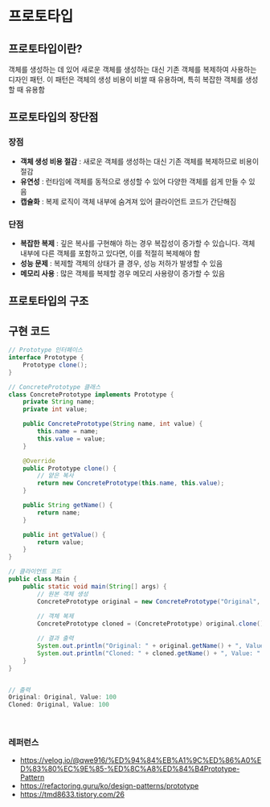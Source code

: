 # 프로토타입

## 프로토타입이란?
객체를 생성하는 데 있어 새로운 객체를 생성하는 대신 기존 객체를 복제하여 사용하는 디자인 패턴. 이 패턴은 객체의 생성 비용이 비쌀 때 유용하며, 특히 복잡한 객체를 생성할 때 유용함

## 프로토타입의 장단점

### 장점
- **객체 생성 비용 절감** : 새로운 객체를 생성하는 대신 기존 객체를 복제하므로 비용이 절감
- **유연성** : 런타임에 객체를 동적으로 생성할 수 있어 다양한 객체를 쉽게 만들 수 있음
- **캡슐화** : 복제 로직이 객체 내부에 숨겨져 있어 클라이언트 코드가 간단해짐

### 단점
- **복잡한 복제** : 깊은 복사를 구현해야 하는 경우 복잡성이 증가할 수 있습니다. 객체 내부에 다른 객체를 포함하고 있다면, 이를 적절히 복제해야 함
- **성능 문제** : 복제할 객체의 상태가 클 경우, 성능 저하가 발생할 수 있음
- **메모리 사용** : 많은 객체를 복제할 경우 메모리 사용량이 증가할 수 있음

## 프로토타입의 구조

## 구현 코드
```java
// Prototype 인터페이스
interface Prototype {
    Prototype clone();
}

// ConcretePrototype 클래스
class ConcretePrototype implements Prototype {
    private String name;
    private int value;

    public ConcretePrototype(String name, int value) {
        this.name = name;
        this.value = value;
    }

    @Override
    public Prototype clone() {
        // 얕은 복사
        return new ConcretePrototype(this.name, this.value);
    }

    public String getName() {
        return name;
    }

    public int getValue() {
        return value;
    }
}

// 클라이언트 코드
public class Main {
    public static void main(String[] args) {
        // 원본 객체 생성
        ConcretePrototype original = new ConcretePrototype("Original", 100);
        
        // 객체 복제
        ConcretePrototype cloned = (ConcretePrototype) original.clone();

        // 결과 출력
        System.out.println("Original: " + original.getName() + ", Value: " + original.getValue());
        System.out.println("Cloned: " + cloned.getName() + ", Value: " + cloned.getValue());
    }
}


// 출력
Original: Original, Value: 100
Cloned: Original, Value: 100
```

<br>

### 레퍼런스
- https://velog.io/@qwe916/%ED%94%84%EB%A1%9C%ED%86%A0%ED%83%80%EC%9E%85-%ED%8C%A8%ED%84%B4Prototype-Pattern
- https://refactoring.guru/ko/design-patterns/prototype
- https://tmd8633.tistory.com/26